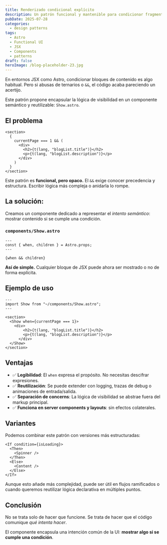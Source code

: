 ```yaml
---
title: Renderizado condicional explícito
description: Un patrón funcional y mantenible para condicionar fragmentos de UI sin abusar de operadores lógicos ni ternarios.
pubDate: 2025-07-28
categories:
  - design patterns
tags:
  - Astro
  - Functional UI
  - JSX
  - Components
  - patterns
draft: false
heroImage: /blog-placeholder-23.jpg
---
```


En entornos JSX como Astro, condicionar bloques de contenido es algo habitual. Pero si abusas de ternarios o `&&`, el código acaba pareciendo un acertijo.

Este patrón propone encapsular la lógica de visibilidad en un componente semántico y reutilizable: `Show.astro`.

## El problema

```astro
<section>
  {
    currentPage === 1 && (
      <div>
        <h2>{t(lang, "blogList.title")}</h2>
        <p>{t(lang, "blogList.description")}</p>
      </div>
    )
  }
</section>
```

Este patrón es **funcional, pero opaco.** El `&&` exige conocer precedencia y estructura. Escribir lógica más compleja o anidarla lo rompe.

## La solución:

Creamos un componente dedicado a representar el _intento semántico_: mostrar contenido si se cumple una condición.

### `components/Show.astro`

```astro
---
const { when, children } = Astro.props;
---

{when && children}
```

**Así de simple.** Cualquier bloque de JSX puede ahora ser mostrado o no de forma explícita.

## Ejemplo de uso

```astro
---
import Show from "~/components/Show.astro";
---

<section>
  <Show when={currentPage === 1}>
    <div>
        <h2>{t(lang, "blogList.title")}</h2>
        <p>{t(lang, "blogList.description")}</p>
      </div>
  </Show>
</section>
```

## Ventajas

- ✅ **Legibilidad**: El `when` expresa el propósito. No necesitas descifrar expresiones.
- ✅ **Reutilización**: Se puede extender con logging, trazas de debug o animaciones de entrada/salida.
- ✅ **Separación de concerns**: La lógica de visibilidad se abstrae fuera del markup principal.
- ✅ **Funciona en server components y layouts**: sin efectos colaterales.

## Variantes

Podemos combinar este patrón con versiones más estructuradas:

```astro
<If condition={isLoading}>
  <Then>
    <Spinner />
  </Then>
  <Else>
    <Content />
  </Else>
</If>
```

Aunque esto añade más complejidad, puede ser útil en flujos ramificados o cuando queremos reutilizar lógica declarativa en múltiples puntos.

## Conclusión

No se trata solo de hacer que funcione. Se trata de hacer que el código comunique _qué intenta hacer_.

El componente encapsula una intención común de la UI: **mostrar algo si se cumple una condición**.
